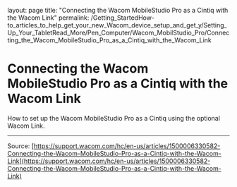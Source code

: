 layout: page
title: "Connecting the Wacom MobileStudio Pro as a Cintiq with the Wacom Link"
permalink: /Getting_StartedHow-to_articles_to_help_get_your_new_Wacom_device_setup_and_get_y/Setting_Up_Your_TabletRead_More/Pen_Computer/Wacom_MobilStudio_Pro/Connecting_the_Wacom_MobileStudio_Pro_as_a_Cintiq_with_the_Wacom_Link

# Connecting the Wacom MobileStudio Pro as a Cintiq with the Wacom Link

How to set up the Wacom MobileStudio Pro as a Cintiq using the optional Wacom Link.

---
Source: [https://support.wacom.com/hc/en-us/articles/1500006330582-Connecting-the-Wacom-MobileStudio-Pro-as-a-Cintiq-with-the-Wacom-Link](https://support.wacom.com/hc/en-us/articles/1500006330582-Connecting-the-Wacom-MobileStudio-Pro-as-a-Cintiq-with-the-Wacom-Link)
